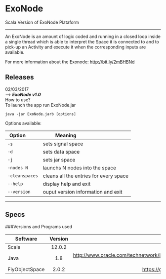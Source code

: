 # ExoNode

Scala Version of ExoNode Plataform 

-------------------------------------------------------------------------------
An ExoNode is an amount of logic coded and running in a closed loop inside a single thread which is
able to interpret the Space it is connected to and to pick-up an Activity and execute it when the
corresponding inputs are available.

For more information about the Exonode: http://bit.ly/2mBHBNd

## Releases

02/03/2017 <br />
--> ***ExoNode v1.0*** <br />
How to use? <br />
To launch the app run ExoNode.jar
  ```
java -jar ExoNode.jarb [options]
```
Options available: <br />



| Option            | Meaning                                |
| ---               | ---                                    |
| `-s`              | sets signal space                      |
| `-d  `            | sets data space                        |
| `-j `             | sets jar space                         |
| `-nodes N `       | launchs N nodes into the space         |
| `-cleanspaces`    | cleans all the entries for every space | 
| `--help    `      | display help and exit                  | 
| `--version`       | ouput version information and exit     | 


-------------------------------------------------------------------------------

## Specs

###Versions and Programs used 

 
| Software       | Version       | Link                                   |
| ---------------|:-------------:| --------------------------------------:|
| Scala          | 12.0.2        |                                        |
| Java           | 1.8           | http://www.oracle.com/technetwork/java/javase/downloads/jdk8-downloads-2133151.html                                       |
| FlyObjectSpace | 2.0.2      |  https://github.com/fly-object-space   |


